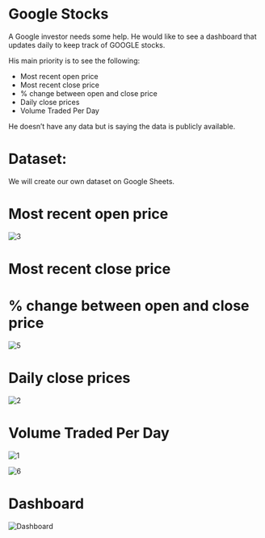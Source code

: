 # Google Stocks

A Google investor needs some help. He would like to see a dashboard that updates daily to keep track of GOOGLE stocks.

His main priority is to see the following:

* Most recent open price
* Most recent close price
* % change between open and close price
* Daily close prices
* Volume Traded Per Day

He doesn’t have any data but is saying the data is publicly available.

# Dataset:

We will create our own dataset on Google Sheets.


# Most recent open price

![3](https://user-images.githubusercontent.com/125029514/221020039-3aa93976-c9d5-4a86-a4af-a3c941677ea7.jpeg)

# Most recent close price


# % change between open and close price

![5](https://user-images.githubusercontent.com/125029514/221020325-49c23a68-e2d5-41d2-9815-bf803d8c9bcd.jpeg)

# Daily close prices

![2](https://user-images.githubusercontent.com/125029514/221020399-0553ce77-6e55-4f8b-b7a9-606ab6e3ae8c.jpeg)

# Volume Traded Per Day

![1](https://user-images.githubusercontent.com/125029514/221020493-319a76d4-4ede-49ad-9824-dacfa5637bda.jpeg)

![6](https://user-images.githubusercontent.com/125029514/221020532-532563db-aac9-4594-85e0-b6e4a54ac377.jpeg)

# Dashboard

![Dashboard](https://user-images.githubusercontent.com/125029514/221020726-8247fe1d-e1f9-46cf-a40a-dc28987565be.jpeg)


